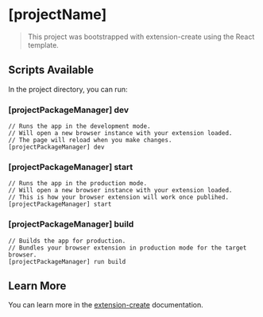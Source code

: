 # [projectName]

> This project was bootstrapped with extension-create using the React template.

## Scripts Available

In the project directory, you can run:

### [projectPackageManager] dev

```
// Runs the app in the development mode.
// Will open a new browser instance with your extension loaded.
// The page will reload when you make changes.
[projectPackageManager] dev
```

### [projectPackageManager] start

```
// Runs the app in the production mode.
// Will open a new browser instance with your extension loaded.
// This is how your browser extension will work once publihed.
[projectPackageManager] start
```

### [projectPackageManager] build

```
// Builds the app for production.
// Bundles your browser extension in production mode for the target browser.
[projectPackageManager] run build
```

## Learn More

You can learn more in the [extension-create](https://docs.extensioncreate.com) documentation.
